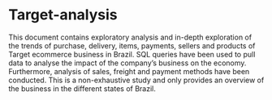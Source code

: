# Target-analysis
This document contains exploratory analysis and in-depth exploration of the trends of purchase, delivery, items, payments, sellers and products of Target ecommerce business in Brazil. SQL queries have been used to pull data to analyse the impact of the company’s business on the economy. Furthermore, analysis of sales, freight and payment methods have been conducted. This is a non-exhaustive study and only provides an overview of the business in the different states of Brazil.
